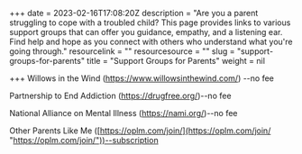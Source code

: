 +++
date = 2023-02-16T17:08:20Z
description = "Are you a parent struggling to cope with a troubled child? This page provides links to various support groups that can offer you guidance, empathy, and a listening ear. Find help and hope as you connect with others who understand what you're going through."
resourcelink = ""
resourcesource = ""
slug = "support-groups-for-parents"
title = "Support Groups for Parents"
weight = nil

+++
Willows in the Wind (https://www.willowsinthewind.com/) --no fee

Partnership to End Addiction (https://drugfree.org/)--no fee

National Alliance on Mental Illness (https://nami.org/)--no fee

Other Parents Like Me ([https://oplm.com/join/](https://oplm.com/join/ "https://oplm.com/join/"))--subscription